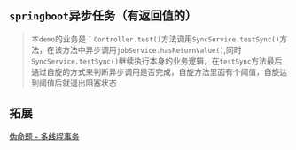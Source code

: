 ## `springboot`异步任务（有返回值的）

>本`demo`的业务是：`Controller.test()`方法调用`SyncService.testSync()`方法，在该方法中异步调用`jobService.hasReturnValue()`,同时`SyncService.testSync()`继续执行本身的业务逻辑，在`testSync`方法最后通过自旋的方式来判断异步调用是否完成，自旋方法里面有个阈值，自旋达到阈值后就退出阻塞状态

## 拓展
[伪命题 - 多线程事务](https://segmentfault.com/a/1190000037770701)